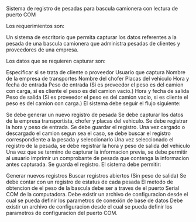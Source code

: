 Sistema de registro de pesadas para bascula camionera con lectura de puerto COM

Los requerimientos son:

Un sistema de escritorio que permita capturar los datos referentes a la pesada de una bascula camionera que administra pesadas de clientes y proveedores de una empresa.

Los datos que se requieren capturar son:

Especificar si se trata de cliente o proveedor
Usuario que captura
Nombre de la empresa de transportes
Nombre del chofer
Placas del vehiculo
Hora y fecha de entrada
Peso de entrada (Si es proveedor el peso es del camion con carga, si es cliente el peso es del camion vacio.)
Hora y fecha de salida
Peso de salida (Si es proveedor el peso es del camion vacio, si es cliente el peso es del camion con carga.)
El sistema debe seguir el flujo siguiente:

Se debe generar un nuevo registro de pesada
Se debe capturar los datos de la empresa transportista, chofer y placas del vehiculo.
Se debe registrar la hora y peso de entrada.
Se debe guardar el registro.
Una vez cargado o descargado el camion segun sea el caso, se debe buscar el registro correspondiente a la pesada y seleccionarlo
Una vez seleccionado el registro de la pesada, se debe registrar la hora y peso de salida del vehiculo
Una vez que se termino de capturar la informacion previa, se debe permitir al usuario imprimir un comprobante de pesada que contenga la informacion antes capturada.
Se guarda el registro.
El sistema debe permitir:

Generar nuevos registros
Buscar registros abiertos (Sin peso de salida)
Se debe contar con un registro de estatus de cada pesada
El metodo de obtencion de el peso de la bascula debe ser a traves de el puerto Serial COM de la computadora.
Debe existir un archivo de configuracion desde el cual se pueda definir los parametros de conexión de base de datos
Debe existir un archivo de configuracion desde el cual se pueda definir los parametros de configuracion del puerto COM.
